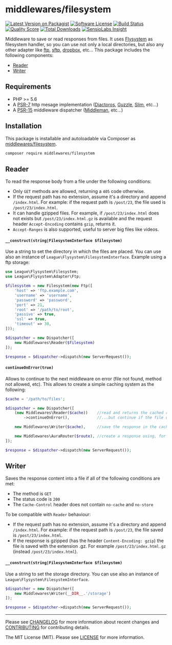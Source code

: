 # middlewares/filesystem

[![Latest Version on Packagist][ico-version]][link-packagist]
[![Software License][ico-license]](LICENSE)
[![Build Status][ico-travis]][link-travis]
[![Quality Score][ico-scrutinizer]][link-scrutinizer]
[![Total Downloads][ico-downloads]][link-downloads]
[![SensioLabs Insight][ico-sensiolabs]][link-sensiolabs]

Middleware to save or read responses from files. It uses [Flysystem](http://flysystem.thephpleague.com/) as filesystem handler, so you can use not only a local directories, but also any other adapter like [ftp](http://flysystem.thephpleague.com/adapter/ftp/), [sftp](http://flysystem.thephpleague.com/adapter/sftp/), [dropbox](http://flysystem.thephpleague.com/adapter/dropbox/), etc... This package includes the following components:

* [Reader](#reader)
* [Writer](#writer)

## Requirements

* PHP >= 5.6
* A [PSR-7](https://packagist.org/providers/psr/http-message-implementation) http mesage implementation ([Diactoros](https://github.com/zendframework/zend-diactoros), [Guzzle](https://github.com/guzzle/psr7), [Slim](https://github.com/slimphp/Slim), etc...)
* A [PSR-15](https://github.com/http-interop/http-middleware) middleware dispatcher ([Middleman](https://github.com/mindplay-dk/middleman), etc...)

## Installation

This package is installable and autoloadable via Composer as [middlewares/filesystem](https://packagist.org/packages/middlewares/filesystem).

```sh
composer require middlewares/filesystem
```

## Reader

To read the response body from a file under the following conditions:

* Only `GET` methods are allowed, returning a `405` code otherwise.
* If the request path has no extension, assume it's a directory and append `/index.html`. For example: if the request path is `/post/23`, the file used is `/post/23/index.html`.
* It can handle gzipped files. For example, if `/post/23/index.html` does not exists but `/post/23/index.html.gz` is available and the request header `Accept-Encoding` contains `gzip`, returns it.
* `Accept-Ranges` is also supported, useful to server big files like videos.

#### `__construct(string|FilesystemInterface $filesystem)`

Use a string to set the directory in which the files are placed. You can use also an instance of `League\Flysystem\FilesystemInterface`. Example using a ftp storage:

```php
use League\Flysystem\Filesystem;
use League\Flysystem\Adapter\Ftp;

$filesystem = new Filesystem(new Ftp([
    'host' => 'ftp.example.com',
    'username' => 'username',
    'password' => 'password',
    'port' => 21,
    'root' => '/path/to/root',
    'passive' => true,
    'ssl' => true,
    'timeout' => 30,
]));

$dispatcher = new Dispatcher([
    new Middlewares\Reader($filesystem)
]);

$response = $dispatcher->dispatch(new ServerRequest());
```

#### `continueOnError(true)`

Allows to continue to the next middleware on error (file not found, method not allowed, etc). This allows to create a simple caching system as the following:

```php
$cache = '/path/to/files';

$dispatcher = new Dispatcher([
    (new Middlewares\Reader($cache))    //read and returns the cached response...
        ->continueOnError(),            //...but continue if the file does not exists

    new Middlewares\Writer($cache),     //save the response in the cache

    new Middlewares\AuraRouter($route), //create a response using, for example, Aura.Router
]);

$response = $dispatcher->dispatch(new ServerRequest());
```

## Writer

Saves the response content into a file if all of the following conditions are met:

* The method is `GET`
* The status code is `200`
* The `Cache-Control` header does not contain `no-cache` and `no-store`

To be compatible with `Reader` behaviour:

* If the request path has no extension, assume it's a directory and append `/index.html`. For example: if the request path is `/post/23`, the file saved is `/post/23/index.html`.
* If the response is gzipped (has the header `Content-Encoding: gzip`) the file is saved with the extension .gz. For example `/post/23/index.html.gz` (instead `/post/23/index.html`).

#### `__construct(string|FilesystemInterface $filesystem)`

Use a string to set the storage directory. You can use also an instance of `League\Flysystem\FilesystemInterface`.

```php
$dispatcher = new Dispatcher([
    new Middlewares\Writer(__DIR__.'/storage')
]);

$response = $dispatcher->dispatch(new ServerRequest());
```
---

Please see [CHANGELOG](CHANGELOG.md) for more information about recent changes and [CONTRIBUTING](CONTRIBUTING.md) for contributing details.

The MIT License (MIT). Please see [LICENSE](LICENSE) for more information.

[ico-version]: https://img.shields.io/packagist/v/middlewares/filesystem.svg?style=flat-square
[ico-license]: https://img.shields.io/badge/license-MIT-brightgreen.svg?style=flat-square
[ico-travis]: https://img.shields.io/travis/middlewares/filesystem/master.svg?style=flat-square
[ico-scrutinizer]: https://img.shields.io/scrutinizer/g/middlewares/filesystem.svg?style=flat-square
[ico-downloads]: https://img.shields.io/packagist/dt/middlewares/filesystem.svg?style=flat-square
[ico-sensiolabs]: https://img.shields.io/sensiolabs/i/48561559-323f-459d-8ed8-5d7ba81f5652.svg?style=flat-square

[link-packagist]: https://packagist.org/packages/middlewares/filesystem
[link-travis]: https://travis-ci.org/middlewares/filesystem
[link-scrutinizer]: https://scrutinizer-ci.com/g/middlewares/filesystem
[link-downloads]: https://packagist.org/packages/middlewares/filesystem
[link-sensiolabs]: https://insight.sensiolabs.com/projects/48561559-323f-459d-8ed8-5d7ba81f5652
